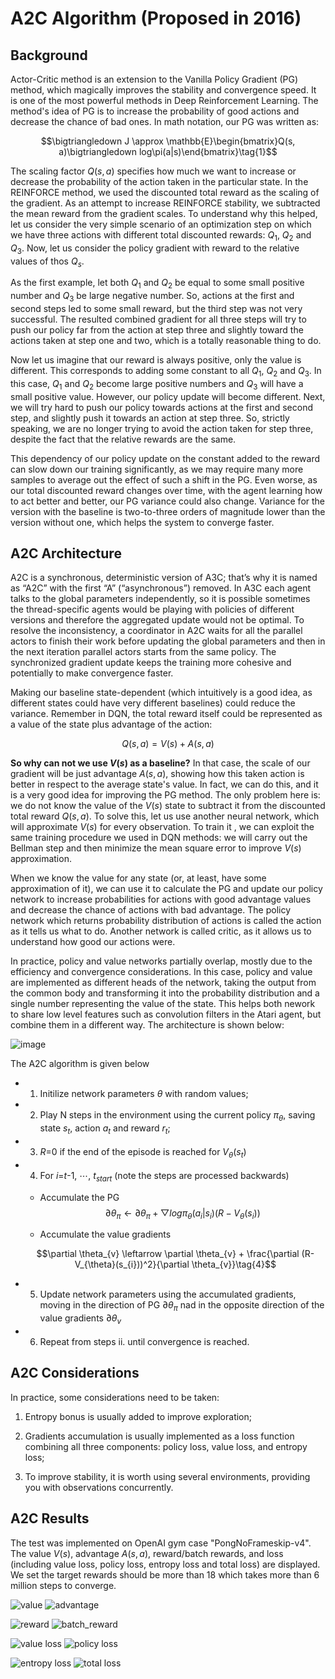# A2C Algorithm (Proposed in 2016)

## Background

Actor-Critic method is an extension to the Vanilla Policy Gradient (PG) method, which magically improves the stability and convergence speed. It is one of the most powerful methods in Deep Reinforcement Learning. The method's idea of PG is to increase the probability of good actions and decrease the chance of bad ones. In math notation, our PG was written as:

$$\bigtriangledown J \approx \mathbb{E}\begin{bmatrix}Q(s, a)\bigtriangledown log\pi(a|s)\end{bmatrix}\tag{1}$$

The scaling factor $Q(s,a)$ specifies how much we want to increase or decrease the probability of the action taken in the particular state. In the REINFORCE method, we used the discounted total reward as the scaling of the gradient. As an attempt to increase REINFORCE stability, we subtracted the mean reward from the gradient scales. To understand why this helped, let us consider the very simple scenario of an optimization step on which we have three actions with different total discounted rewards: $Q_{1}$, $Q_{2}$ and $Q_{3}$. Now, let us consider the policy gradient with reward to the relative values of thos $Q_{s}$.

As the first example, let both $Q_{1}$ and $Q_{2}$ be equal to some small positive number and $Q_{3}$ be large negative number. So, actions at the first and second steps led to some small reward, but the third step was not very successful. The resulted combined gradient for all three steps will try to push our policy far from the action at step three and slightly toward the actions taken at step one and two, which is a totally reasonable thing to do.

Now let us imagine that our reward is always positive, only the value is different. This corresponds to adding some constant to all $Q_{1}$, $Q_{2}$ and $Q_{3}$. In this case, $Q_{1}$ and $Q_{2}$ become large positive numbers and $Q_{3}$ will have a small positive value. However, our policy update will become different. Next, we will try hard to push our policy towards actions at the first and second step, and slightly push it towards an action at step three. So, strictly speaking, we are no longer trying to avoid the action taken for step three, despite the fact that the relative rewards are the same.

This dependency of our policy update on the constant added to the reward can slow down our training significantly, as we may require many more samples to average out the effect of such a shift in the PG. Even worse, as our total discounted reward changes over time, with the agent learning how to act better and better, our PG variance could also change. Variance for the version with the baseline is two-to-three orders of magnitude lower than the version without one, which helps the system to converge faster.

## A2C Architecture

A2C is a synchronous, deterministic version of A3C; that’s why it is named as “A2C” with the first “A” (“asynchronous”) removed. In A3C each agent talks to the global parameters independently, so it is possible sometimes the thread-specific agents would be playing with policies of different versions and therefore the aggregated update would not be optimal. To resolve the inconsistency, a coordinator in A2C waits for all the parallel actors to finish their work before updating the global parameters and then in the next iteration parallel actors starts from the same policy. The synchronized gradient update keeps the training more cohesive and potentially to make convergence faster.

Making our baseline state-dependent (which intuitively is a good idea, as different states could have very different baselines) could reduce the variance. Remember in DQN, the total reward itself could be represented as a value of the state plus advantage of the action:

$$Q(s, a) = V(s) + A(s, a)\tag{2}$$

**So why can not we use $V(s)$ as a baseline?** In that case, the scale of our gradient will be just advantage $A(s,a)$, showing how this taken action is better in respect to the average state's value. In fact, we can do this, and it is a very good idea for improving the PG method. The only problem here is: we do not know the value of the $V(s)$ state to subtract it from the discounted total reward $Q(s,a)$. To solve this, let us use another neural network, which will approximate $V(s)$ for every observation. To train it , we can exploit the same training procedure we used in DQN methods: we will carry out the Bellman step and then minimize the mean square error to improve $V(s)$ approximation.

When we know the value for any state (or, at least, have some approximation of it), we can use it to calculate the PG and update our policy network to increase probabilities for actions with good advantage values and decrease the chance of actions with bad advantage. The policy network which returns probability distribution of actions is called the action as it tells us what to do. Another network is called critic, as it allows us to understand how good our actions were.

In practice, policy and value networks partially overlap, mostly due to the efficiency and convergence considerations. In this case, policy and value are implemented as different heads of the network, taking the output from the common body and transforming it into the probability distribution and a single number representing the value of the state. This helps both nework to share low level features such as convolution filters in the Atari agent, but combine them in a different way. The architecture is shown below:

![image](https://github.com/colin-zgf/RL-Algorithms/blob/master/images/A2C_result/a2c_architecture.png)

The A2C algorithm is given below

* 1. Initilize network parameters $\theta$ with random values;

* 2. Play N steps in the environment using the current policy $\pi_{\theta}$, saving state $s_{t}$, action $a_{t}$ and reward $r_{t}$;

* 3. $R$=0 if the end of the episode is reached for $V_{\theta}(s_{t})$

* 4. For $i$=$t$-1, $\cdots$, $t_{start}$ (note the steps are processed backwards)

  - Accumulate the PG 
  $$\partial \theta_{\pi} \leftarrow \partial \theta_{\pi} + \bigtriangledown log\pi_{\theta}(a_{i}|s_{i})(R-V_{\theta}(s_{i}))\tag{3}$$
  
  - Accumulate the value gradients
  
  $$\partial \theta_{v} \leftarrow \partial \theta_{v} + \frac{\partial (R-V_{\theta}(s_{i}))^2}{\partial \theta_{v}}\tag{4}$$

* 5. Update network parameters using the accumulated gradients, moving in the direction of PG $\partial \theta_{\pi}$ nad in the opposite direction of the value gradients $\partial \theta_{v}$

* 6. Repeat from steps ii. until convergence is reached. 

## A2C Considerations

In practice, some considerations need to be taken:

1. Entropy bonus is usually added to improve exploration;

2. Gradients accumulation is usually implemented as a loss function combining all three components: policy loss, value loss, and entropy loss;

3. To improve stability, it is worth using several environments, providing you with observations concurrently.

## A2C Results

The test was implemented on OpenAI gym case "PongNoFrameskip-v4". The value $V(s)$, advantage $A(s,a)$, reward/batch rewards, and loss (including value loss, policy loss, entropy loss and total loss) are displayed. We set the target rewards should be more than 18 which takes more than 6 million steps to converge.

![value](https://github.com/colin-zgf/RL-Algorithms/blob/master/images/A2C_result/values.png) 
![advantage](https://github.com/colin-zgf/RL-Algorithms/blob/master/images/A2C_result/advantage.png)

![reward](https://github.com/colin-zgf/RL-Algorithms/blob/master/images/A2C_result/reward.png)
![batch_reward](https://github.com/colin-zgf/RL-Algorithms/blob/master/images/A2C_result/batch_rewards.png)

![value loss](https://github.com/colin-zgf/RL-Algorithms/blob/master/images/A2C_result/loss_value.png)
![policy loss](https://github.com/colin-zgf/RL-Algorithms/blob/master/images/A2C_result/loss_policy.png)

![entropy loss](https://github.com/colin-zgf/RL-Algorithms/blob/master/images/A2C_result/loss_entropy.png)
![total loss](https://github.com/colin-zgf/RL-Algorithms/blob/master/images/A2C_result/loss_total.png)
